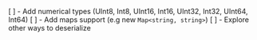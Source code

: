 [ ] - Add numerical types (UInt8, Int8, UInt16, Int16, UInt32, Int32, UInt64, Int64)
[ ] - Add maps support (e.g new `Map<string, string>`)
[ ] -  Explore other ways to deserialize
